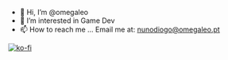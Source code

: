 - 👋 Hi, I’m @omegaleo
- 👀 I’m interested in Game Dev
- 📫 How to reach me ...
Email me at: nunodiogo@omegaleo.pt


[![ko-fi](https://ko-fi.com/img/githubbutton_sm.svg)](https://ko-fi.com/J3J072TBZ)
